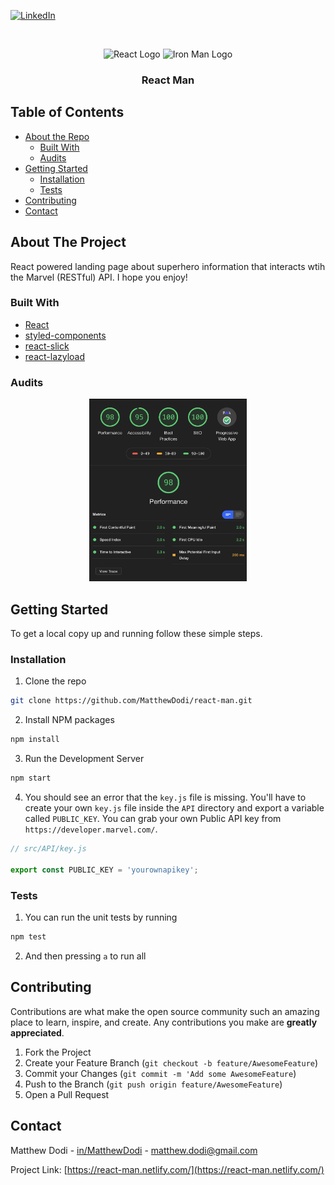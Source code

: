 [![LinkedIn][linkedin-shield]][linkedin-url]

<!-- PROJECT LOGO -->
<br />
<p align="center">
    <img src="https://cdn4.iconfinder.com/data/icons/logos-3/600/React.js_logo-512.png" alt="React Logo" width="100">
    <img src="https://enterpriseengineeringnetwork.org/images/iron-man-logo-png-9.png" alt="Iron Man Logo" width="65">

  <h3 align="center">React Man</h3>
</p>

<!-- TABLE OF CONTENTS -->

## Table of Contents

- [About the Repo](#about-the-project)
  - [Built With](#built-with)
  - [Audits](#audits)
- [Getting Started](#getting-started)
  - [Installation](#installation)
  - [Tests](#tests)
- [Contributing](#contributing)
- [Contact](#contact)

<!-- ABOUT THE PROJECT -->

## About The Project

React powered landing page about superhero information that interacts wtih the Marvel (RESTful) API. I hope you enjoy!

### Built With

- [React](https://reactjs.org/)
- [styled-components](https://www.styled-components.com/)
- [react-slick](https://github.com/akiran/react-slick)
- [react-lazyload](https://github.com/twobin/react-lazyload)

### Audits

<p align="center">
<img src="audit.png" alt="React Logo" width="50%">
</p>

<!-- GETTING STARTED -->

## Getting Started

To get a local copy up and running follow these simple steps.

### Installation

1. Clone the repo

```sh
git clone https://github.com/MatthewDodi/react-man.git
```

2. Install NPM packages

```sh
npm install
```

3. Run the Development Server

```sh
npm start
```

4. You should see an error that the `key.js` file is missing. You'll have to create your own `key.js` file inside the `API` directory and export a variable called `PUBLIC_KEY`. You can grab your own Public API key from `https://developer.marvel.com/`.

```js
// src/API/key.js

export const PUBLIC_KEY = 'yourownapikey';
```

### Tests

1. You can run the unit tests by running

```sh
npm test
```

2. And then pressing `a` to run all

<!-- CONTRIBUTING -->

## Contributing

Contributions are what make the open source community such an amazing place to learn, inspire, and create. Any contributions you make are **greatly appreciated**.

1. Fork the Project
2. Create your Feature Branch (`git checkout -b feature/AwesomeFeature`)
3. Commit your Changes (`git commit -m 'Add some AwesomeFeature`)
4. Push to the Branch (`git push origin feature/AwesomeFeature`)
5. Open a Pull Request

<!-- CONTACT -->

## Contact

Matthew Dodi - [in/MatthewDodi](https://linkedin.com/in/MatthewDodi) - matthew.dodi@gmail.com

Project Link: [https://react-man.netlify.com/](https://react-man.netlify.com/)

<!-- MARKDOWN LINKS & IMAGES -->

[linkedin-shield]: https://img.shields.io/badge/-LinkedIn-black.svg?style=flat-square&logo=linkedin&colorB=555
[linkedin-url]: https://linkedin.com/in/MatthewDodi

